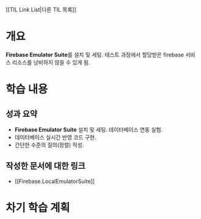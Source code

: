 [[TIL Link List|다른 TIL 목록]]
# 개요
**Firebase Emulator Suite**를 설치 및 세팅. 테스트 과정에서 할당받은 firebase 서비스 리소스를 낭비하지 않을 수 있게 됨.

# 학습 내용
## 성과 요약
- **Firebase Emulator Suite** 설치 및 세팅. 데이터베이스 연동 실험.
- 데이터베이스 실시간 반영 코드 구현.
- 간단한 수준의 질의(정렬) 작성.

## 작성한 문서에 대한 링크
- [[Firebase.LocalEmulatorSuite]]

# 차기 학습 계획